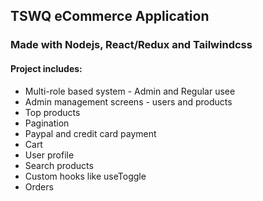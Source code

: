 ## TSWQ eCommerce Application

### Made with Nodejs, React/Redux and Tailwindcss

#### Project includes:

<ul>
    <li>Multi-role based system - Admin and Regular usee</li>
    <li>Admin management screens - users and products</li>
    <li>Top products</li>
    <li>Pagination</li>
    <li>Paypal and credit card payment</li>
    <li>Cart</li>
    <li>User profile</li>
    <li>Search products</li>
    <li>Custom hooks like useToggle</li>
    <li>Orders</li>
</ul>
